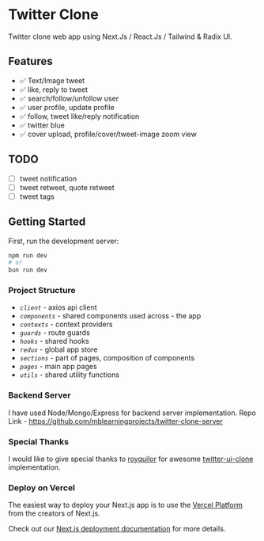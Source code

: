 # Twitter Clone

Twitter clone web app using Next.Js / React.Js / Tailwind & Radix UI.

## Features

- ✅ Text/Image tweet
- ✅ like, reply to tweet
- ✅ search/follow/unfollow user
- ✅ user profile, update profile
- ✅ follow, tweet like/reply notification
- ✅ twitter blue
- ✅ cover upload, profile/cover/tweet-image zoom view

## TODO

- [ ] tweet notification
- [ ] tweet retweet, quote retweet
- [ ] tweet tags

## Getting Started

First, run the development server:

```bash
npm run dev
# or
bun run dev
```

### Project Structure

- _`client`_ - axios api client
- _`components`_ - shared components used across - the app
- _`contexts`_ - context providers
- _`guards`_ - route guards
- _`hooks`_ - shared hooks
- _`redux`_ - global app store
- _`sections`_ - part of pages, composition of components
- _`pages`_ - main app pages
- _`utils`_ - shared utility functions

### Backend Server

I have used Node/Mongo/Express for backend server implementation.
Repo Link - https://github.com/mblearningprojects/twitter-clone-server

### Special Thanks

I would like to give special thanks to [royquilor](https://github.com/royquilor) for awesome [twitter-ui-clone](https://github.com/royquilor/twitter-ui-practise) implementation.

### Deploy on Vercel

The easiest way to deploy your Next.js app is to use the [Vercel Platform](https://vercel.com/new?utm_medium=default-template&filter=next.js&utm_source=create-next-app&utm_campaign=create-next-app-readme) from the creators of Next.js.

Check out our [Next.js deployment documentation](https://nextjs.org/docs/deployment) for more details.
